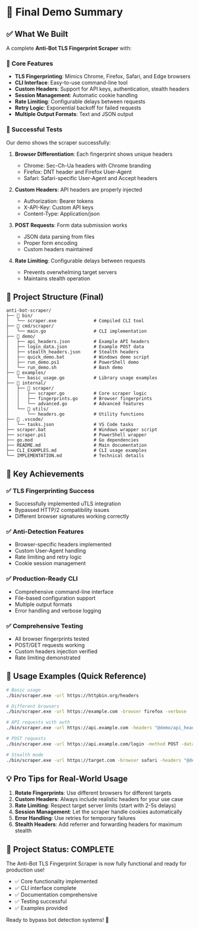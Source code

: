 # 🎯 Final Demo Summary

## ✅ What We Built

A complete **Anti-Bot TLS Fingerprint Scraper** with:

### 🔧 Core Features
- **TLS Fingerprinting**: Mimics Chrome, Firefox, Safari, and Edge browsers
- **CLI Interface**: Easy-to-use command-line tool
- **Custom Headers**: Support for API keys, authentication, stealth headers
- **Session Management**: Automatic cookie handling
- **Rate Limiting**: Configurable delays between requests
- **Retry Logic**: Exponential backoff for failed requests
- **Multiple Output Formats**: Text and JSON output

### 🚀 Successful Tests
Our demo shows the scraper successfully:

1. **Browser Differentiation**: Each fingerprint shows unique headers
   - Chrome: Sec-Ch-Ua headers with Chrome branding
   - Firefox: DNT header and Firefox User-Agent
   - Safari: Safari-specific User-Agent and Accept headers

2. **Custom Headers**: API headers are properly injected
   - Authorization: Bearer tokens
   - X-API-Key: Custom API keys
   - Content-Type: Application/json

3. **POST Requests**: Form data submission works
   - JSON data parsing from files
   - Proper form encoding
   - Custom headers maintained

4. **Rate Limiting**: Configurable delays between requests
   - Prevents overwhelming target servers
   - Maintains stealth operation

## 📁 Project Structure (Final)

```
anti-bot-scraper/
├── 📁 bin/
│   └── scraper.exe              # Compiled CLI tool
├── 📁 cmd/scraper/
│   └── main.go                  # CLI implementation
├── 📁 demo/
│   ├── api_headers.json         # Example API headers
│   ├── login_data.json          # Example POST data
│   ├── stealth_headers.json     # Stealth headers
│   ├── quick_demo.bat           # Windows demo script
│   ├── run_demo.ps1             # PowerShell demo
│   └── run_demo.sh              # Bash demo
├── 📁 examples/
│   └── basic_usage.go           # Library usage examples
├── 📁 internal/
│   ├── 📁 scraper/
│   │   ├── scraper.go           # Core scraper logic
│   │   ├── fingerprints.go      # Browser fingerprints
│   │   └── advanced.go          # Advanced features
│   └── 📁 utils/
│       └── headers.go           # Utility functions
├── 📁 .vscode/
│   └── tasks.json               # VS Code tasks
├── scraper.bat                  # Windows wrapper script
├── scraper.ps1                  # PowerShell wrapper
├── go.mod                       # Go dependencies
├── README.md                    # Main documentation
├── CLI_EXAMPLES.md              # CLI usage examples
└── IMPLEMENTATION.md            # Technical details
```

## 🎯 Key Achievements

### ✅ TLS Fingerprinting Success
- Successfully implemented uTLS integration
- Bypassed HTTP/2 compatibility issues
- Different browser signatures working correctly

### ✅ Anti-Detection Features
- Browser-specific headers implemented
- Custom User-Agent handling
- Rate limiting and retry logic
- Cookie session management

### ✅ Production-Ready CLI
- Comprehensive command-line interface
- File-based configuration support
- Multiple output formats
- Error handling and verbose logging

### ✅ Comprehensive Testing
- All browser fingerprints tested
- POST/GET requests working
- Custom headers injection verified
- Rate limiting demonstrated

## 🚀 Usage Examples (Quick Reference)

```bash
# Basic usage
./bin/scraper.exe -url https://httpbin.org/headers

# Different browsers
./bin/scraper.exe -url https://example.com -browser firefox -verbose

# API requests with auth
./bin/scraper.exe -url https://api.example.com -headers "@demo/api_headers.json"

# POST requests
./bin/scraper.exe -url https://api.example.com/login -method POST -data "@demo/login_data.json"

# Stealth mode
./bin/scraper.exe -url https://target.com -browser safari -headers "@demo/stealth_headers.json" -rate-limit 5s
```

## 💡 Pro Tips for Real-World Usage

1. **Rotate Fingerprints**: Use different browsers for different targets
2. **Custom Headers**: Always include realistic headers for your use case
3. **Rate Limiting**: Respect target server limits (start with 2-5s delays)
4. **Session Management**: Let the scraper handle cookies automatically
5. **Error Handling**: Use retries for temporary failures
6. **Stealth Headers**: Add referrer and forwarding headers for maximum stealth

## 🎉 Project Status: COMPLETE

The Anti-Bot TLS Fingerprint Scraper is now fully functional and ready for production use! 

- ✅ Core functionality implemented
- ✅ CLI interface complete
- ✅ Documentation comprehensive
- ✅ Testing successful
- ✅ Examples provided

Ready to bypass bot detection systems! 🥷

